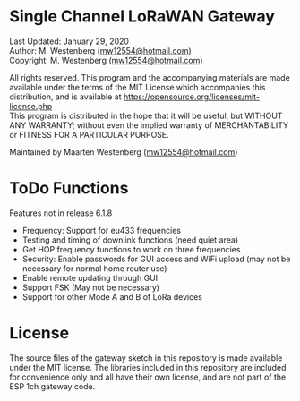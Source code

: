 # Single Channel LoRaWAN Gateway

Last Updated: January 29, 2020	  
Author: M. Westenberg (mw12554@hotmail.com)  
Copyright: M. Westenberg (mw12554@hotmail.com)  

All rights reserved. This program and the accompanying materials are made available under the terms 
of the MIT License which accompanies this distribution, and is available at
https://opensource.org/licenses/mit-license.php  
This program is distributed in the hope that it will be useful, but WITHOUT ANY WARRANTY; 
without even the implied warranty of MERCHANTABILITY or FITNESS FOR A PARTICULAR PURPOSE.

Maintained by Maarten Westenberg (mw12554@hotmail.com)



# ToDo Functions

Features not in release 6.1.8


- Frequency: Support for eu433 frequencies
- Testing and timing of downlink functions (need quiet area)
- Get HOP frequency functions to work on three frequencies
- Security: Enable passwords for GUI access and WiFi upload (may not be necessary for normal home router use)
- Enable remote updating through GUI
- Support FSK (May not be necessary)
- Support for other Mode A and B of LoRa devices



# License

The source files of the gateway sketch in this repository is made available under the MIT
license. The libraries included in this repository are included for convenience only and 
all have their own license, and are not part of the ESP 1ch gateway code.
